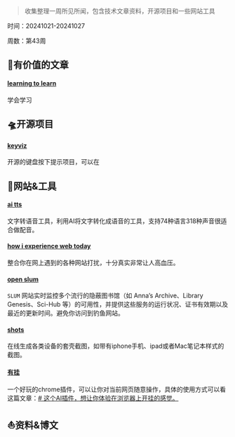 >收集整理一周所见所闻，包含技术文章资料，开源项目和一些网站工具
>
时间：20241021-20241027
>
周数：第43周

## 📜有价值的文章

#### [learning to learn](https://kevin.the.li/posts/learning-to-learn/)

学会学习

## 🛸开源项目

#### [keyviz](https://github.com/mulaRahul/keyviz)
开源的键盘按下提示项目，可以在

## 🚀网站&工具

#### [ai tts](https://d1tools.com/tools/ai-tts/)
文字转语音工具，利用AI将文字转化成语音的工具，支持74种语言318种声音很适合做配音。

#### [how i experience web today](https://how-i-experience-web-today.com/)
整合你在网上遇到的各种网站打扰，十分真实非常让人高血压。

#### [open slum](https://open-slum.org/)
`SLUM` 网站实时监控多个流行的隐蔽图书馆（如 Anna’s Archive、Library Genesis、Sci-Hub 等）的可用性，并提供这些服务的运行状况、证书有效期以及最近的更新时间。避免你访问到钓鱼网站。

#### [shots](https://shots.so/)
在线生成各类设备的套壳截图，如带有iphone手机、ipad或者Mac笔记本样式的截图。

#### [有挂](https://chromewebstore.google.com/detail/%E6%9C%89%E6%8C%82/chdpdcmianoeafncndadkpmklicedlkl?hl=zh-CN)
一个好玩的chrome插件，可以让你对当前网页随意操作，具体的使用方式可以看这篇文章：[# 这个AI插件，想让你体验在浏览器上开挂的感觉。](https://mp.weixin.qq.com/s/gA_IGG-1jbHTlgrTZkiC6A)

## ⛵资料&博文
